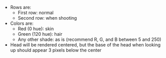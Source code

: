 - Rows are:
  - First row: normal
  - Second row: when shooting
- Colors are:
  - Red (0 hue): skin
  - Green (120 hue): hair
  - Any other shade: as is (recommend R, G, and B between 5 and 250)
- Head will be rendered centered, but the base of the head when looking up
  should appear 3 pixels below the center

